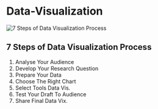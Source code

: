 # Data-Visualization

![7 Steps of Data Visualization Process](https://user-images.githubusercontent.com/104055975/187390106-b98079a7-b161-47b8-9302-cf4943949255.png)


7 Steps of Data Visualization Process
-------------------------------------
1. Analyse Your Audience
2. Develop Your Research Question
3. Prepare Your Data
4. Choose The Right Chart
5. Select Tools Data Vis.
6. Test Your Draft To Audience
7. Share Final Data Vix.
